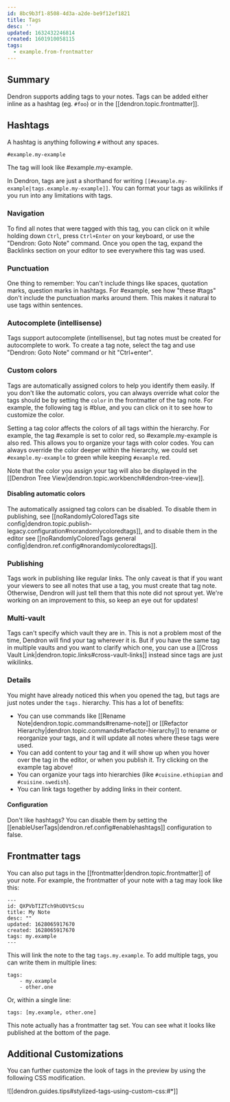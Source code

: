 ```yaml
---
id: 8bc9b3f1-8508-4d3a-a2de-be9f12ef1821
title: Tags
desc: ''
updated: 1632432246814
created: 1601910058115
tags:
  - example.from-frontmatter
---
```


## Summary

Dendron supports adding tags to your notes. Tags can be added either inline as a hashtag (eg. `#foo`) or in the [[dendron.topic.frontmatter]].

## Hashtags

A hashtag is anything following `#` without any spaces. 

```md
#example.my-example
```

The tag will look like #example.my-example.

In Dendron, tags are just a shorthand for writing `[[#example.my-example|tags.example.my-example]]`. You can format your tags as wikilinks if you run into any limitations with tags.


### Navigation

To find all notes that were tagged with this tag, you can click on it while holding down `Ctrl`, press `Ctrl+Enter` on your keyboard, or use the "Dendron: Goto Note" command.  Once you open the tag, expand the Backlinks section on your editor to see everywhere this tag was used.

### Punctuation

One thing to remember: You can't include things like spaces, quotation marks,
question marks in hashtags. For #example, see how "these #tags" don't include
the punctuation marks around them. This makes it natural to use tags within
sentences.


### Autocomplete (intellisense)

Tags support autocomplete (intellisense), but tag notes must be created for
autocomplete to work. To create a tag note, select the
tag and use "Dendron: Goto Note" command or hit "Ctrl+enter".

### Custom colors

Tags are automatically assigned colors to help you identify them easily. If you
don't like the automatic colors, you can always override what color the tags
should be by setting the `color` in the frontmatter of the tag note. For
example, the following tag is #blue, and you can click on it to see how to customize the color.

Setting a tag color affects the colors of all tags within the hierarchy. For
example, the tag #example is set to color red, so #example.my-example is also
red. This allows you to organize your tags with color codes. You can always
override the color deeper within the hierarchy, we could set
`#example.my-example` to green while keeping `#example` red.

Note that the color you assign your tag will also be displayed in the [[Dendron Tree View|dendron.topic.workbench#dendron-tree-view]].

#### Disabling automatic colors

The automatically assigned tag colors can be disabled. To disable them in
publishing, see [[noRandomlyColoredTags site config|dendron.topic.publish-legacy.configuration#norandomlycoloredtags]],
and to disable them in the editor  see [[noRandomlyColoredTags general config|dendron.ref.config#norandomlycoloredtags]].

### Publishing

Tags work in publishing like regular links. The only caveat is that if you want
your viewers to see all notes that use a tag, you must create that tag note.
Otherwise, Dendron will just tell them that this note did not sprout yet. We're
working on an improvement to this, so keep an eye out for updates!

### Multi-vault

Tags can't specify which vault they are in. This is not a problem most of the
time, Dendron will find your tag wherever it is. But if you have the
same tag in multiple vaults and you want to clarify which one, you can use a
[[Cross Vault Link|dendron.topic.links#cross-vault-links]] instead since tags
are just wikilinks.


### Details
You might have already noticed this when you opened the tag, but tags are just notes under the `tags.` hierarchy. This has a lot of benefits:

-   You can use commands like [[Rename Note|dendron.topic.commands#rename-note]] or [[Refactor Hierarchy|dendron.topic.commands#refactor-hierarchy]] to rename or reorganize your tags, and it will update all notes where these tags were used.
-   You can add content to your tag and it will show up when you hover over the tag in the editor, or when you publish it. Try clicking on the example tag above!
-   You can organize your tags into hierarchies (like `#cuisine.ethiopian` and `#cuisine.swedish`).
-   You can link tags together by adding links in their content.

#### Configuration

Don't like hashtags? You can disable them by setting the [[enableUserTags|dendron.ref.config#enablehashtags]] configuration to false.

## Frontmatter tags

You can also put tags in the [[frontmatter|dendron.topic.frontmatter]] of your note. For example, the frontmatter of your note with a tag may look like this:

```
---
id: QXPVbTIZTch9hUOVtScsu
title: My Note
desc: ""
updated: 1628065917670
created: 1628065917670
tags: my.example
---
```

This will link the note to the tag `tags.my.example`. To add multiple tags, you can write them in multiple lines:

```
tags:
    - my.example
    - other.one
```

Or, within a single line:

```
tags: [my.example, other.one]
```

This note actually has a frontmatter tag set. You can see what it looks like published at the bottom of the page.

## Additional Customizations

You can further customize the look of tags in the preview by using the following CSS modification.

![[dendron.guides.tips#stylized-tags-using-custom-css:#*]]
